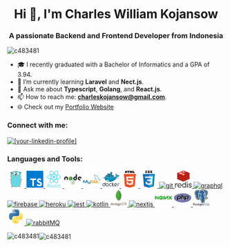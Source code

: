 <h1 align="center">Hi 👋, I'm Charles William Kojansow</h1>
<h3 align="center">A passionate Backend and Frontend Developer from Indonesia</h3>

<p align="left"> <img src="https://komarev.com/ghpvc/?username=c483481&label=Profile%20views&color=0e75b6&style=flat" alt="c483481" /> </p>

- 🎓 I recently graduated with a Bachelor of Informatics and a GPA of 3.94.
- 🌱 I’m currently learning **Laravel** and **Nect.js**.
- 💬 Ask me about **Typescript**, **Golang**, and **React.js**.
- 📫 How to reach me: **charleskojansow@gmail.com**.
- 🌐 Check out my [Portfolio Website](https://charleswilliam.vercel.app/) 

<h3 align="left">Connect with me:</h3>
<p align="left">
<a href="www.linkedin.com/in/charles-william-kojansow" target="blank"><img align="center" src="https://raw.githubusercontent.com/rahuldkjain/github-profile-readme-generator/master/src/images/icons/Social/linked-in-alt.svg" alt="[your-linkedin-profile]" height="30" width="40" /></a>
</p>

<h3 align="left">Languages and Tools:</h3>
<p align="left"> 
    <a href="https://golang.org" target="_blank" rel="noreferrer"> 
        <img src="https://raw.githubusercontent.com/devicons/devicon/master/icons/go/go-original.svg" alt="go" width="40" height="40"/> 
    </a> 
    <a href="https://www.typescriptlang.org/" target="_blank" rel="noreferrer"> 
        <img src="https://raw.githubusercontent.com/devicons/devicon/master/icons/typescript/typescript-original.svg" alt="typescript" width="40" height="40"/> 
    </a> 
    <a href="https://reactjs.org/" target="_blank" rel="noreferrer"> 
        <img src="https://raw.githubusercontent.com/devicons/devicon/master/icons/react/react-original-wordmark.svg" alt="react" width="40" height="40"/> 
    </a> 
    <a href="https://nodejs.org" target="_blank" rel="noreferrer"> 
        <img src="https://raw.githubusercontent.com/devicons/devicon/master/icons/nodejs/nodejs-original-wordmark.svg" alt="nodejs" width="40" height="40"/> 
    </a> 
    <a href="https://www.mysql.com/" target="_blank" rel="noreferrer"> 
        <img src="https://raw.githubusercontent.com/devicons/devicon/master/icons/mysql/mysql-original-wordmark.svg" alt="mysql" width="40" height="40"/> 
    </a> 
    <a href="https://www.docker.com/" target="_blank" rel="noreferrer"> 
        <img src="https://raw.githubusercontent.com/devicons/devicon/master/icons/docker/docker-original-wordmark.svg" alt="docker" width="40" height="40"/> 
    </a> 
    <a href="https://www.w3.org/html/" target="_blank" rel="noreferrer"> 
        <img src="https://raw.githubusercontent.com/devicons/devicon/master/icons/html5/html5-original-wordmark.svg" alt="html5" width="40" height="40"/> 
    </a> 
    <a href="https://www.w3schools.com/css/" target="_blank" rel="noreferrer"> 
        <img src="https://raw.githubusercontent.com/devicons/devicon/master/icons/css3/css3-original-wordmark.svg" alt="css3" width="40" height="40"/> 
    </a> 
    <a href="https://git-scm.com/" target="_blank" rel="noreferrer"> 
        <img src="https://www.vectorlogo.zone/logos/git-scm/git-scm-icon.svg" alt="git" width="40" height="40"/> 
    </a>
    <a href="https://redis.io" target="_blank" rel="noreferrer"> 
        <img src="https://raw.githubusercontent.com/devicons/devicon/master/icons/redis/redis-original-wordmark.svg" alt="redis" width="40" height="40"/> 
    </a> 
    <a href="https://graphql.org" target="_blank" rel="noreferrer"> 
        <img src="https://www.vectorlogo.zone/logos/graphql/graphql-icon.svg" alt="graphql" width="40" height="40"/> 
    </a> 
    <a href="https://firebase.google.com/" target="_blank" rel="noreferrer"> 
        <img src="https://www.vectorlogo.zone/logos/firebase/firebase-icon.svg" alt="firebase" width="40" height="40"/> 
    </a> 
    <a href="https://heroku.com" target="_blank" rel="noreferrer"> 
        <img src="https://www.vectorlogo.zone/logos/heroku/heroku-icon.svg" alt="heroku" width="40" height="40"/> 
    </a> 
    <a href="https://jestjs.io" target="_blank" rel="noreferrer"> 
        <img src="https://www.vectorlogo.zone/logos/jestjsio/jestjsio-icon.svg" alt="jest" width="40" height="40"/> 
    </a> 
    <a href="https://kotlinlang.org" target="_blank" rel="noreferrer"> 
        <img src="https://www.vectorlogo.zone/logos/kotlinlang/kotlinlang-icon.svg" alt="kotlin" width="40" height="40"/> 
    </a> 
    <a href="https://www.mongodb.com/" target="_blank" rel="noreferrer"> 
        <img src="https://raw.githubusercontent.com/devicons/devicon/master/icons/mongodb/mongodb-original-wordmark.svg" alt="mongodb" width="40" height="40"/> 
    </a> 
    <a href="https://nextjs.org/" target="_blank" rel="noreferrer"> 
        <img src="https://cdn.worldvectorlogo.com/logos/nextjs-2.svg" alt="nextjs" width="40" height="40"/> 
    </a> 
    <a href="https://www.nginx.com" target="_blank" rel="noreferrer"> 
        <img src="https://raw.githubusercontent.com/devicons/devicon/master/icons/nginx/nginx-original.svg" alt="nginx" width="40" height="40"/> 
    </a> 
    <a href="https://www.php.net" target="_blank" rel="noreferrer"> 
        <img src="https://raw.githubusercontent.com/devicons/devicon/master/icons/php/php-original.svg" alt="php" width="40" height="40"/> 
    </a> 
    <a href="https://www.postgresql.org" target="_blank" rel="noreferrer"> 
        <img src="https://raw.githubusercontent.com/devicons/devicon/master/icons/postgresql/postgresql-original-wordmark.svg" alt="postgresql" width="40" height="40"/> 
    </a> 
    <a href="https://www.python.org" target="_blank" rel="noreferrer"> 
        <img src="https://raw.githubusercontent.com/devicons/devicon/master/icons/python/python-original.svg" alt="python" width="40" height="40"/> 
    </a> 
    <a href="https://www.rabbitmq.com" target="_blank" rel="noreferrer"> 
        <img src="https://www.vectorlogo.zone/logos/rabbitmq/rabbitmq-icon.svg" alt="rabbitMQ" width="40" height="40"/> 
    </a> 
</p>

<p><img align="left" src="https://github-readme-stats.vercel.app/api/top-langs?username=c483481&show_icons=true&locale=en&layout=compact" alt="c483481" /></p>
<p><img align="center" src="https://github-readme-streak-stats.herokuapp.com/?user=c483481" alt="c483481" /></p>
